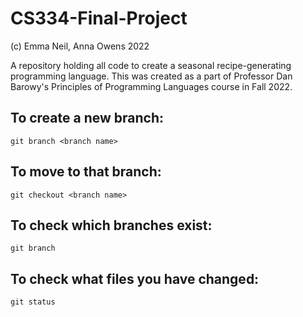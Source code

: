 # CS334-Final-Project

(c) Emma Neil, Anna Owens 2022

A repository holding all code to create a seasonal recipe-generating programming language. This was created as a part of Professor Dan Barowy's Principles of Programming Languages course in Fall 2022.

## To create a new branch:

`git branch <branch name>`

## To move to that branch:

`git checkout <branch name>`

## To check which branches exist:

`git branch`

## To check what files you have changed:

`git status`
